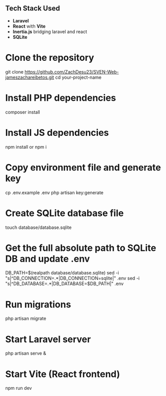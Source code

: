 ## Tech Stack Used

- **Laravel**
- **React** with **Vite**
- **Inertia.js** bridging laravel and react
- **SQLite**

# Clone the repository
git clone https://github.com/ZachDesu23/SVEN-Web-jameszachareibetos.git
cd your-project-name

# Install PHP dependencies
composer install

# Install JS dependencies
npm install or npm i

# Copy environment file and generate key
cp .env.example .env
php artisan key:generate

# Create SQLite database file
touch database/database.sqlite

# Get the full absolute path to SQLite DB and update .env
DB_PATH=$(realpath database/database.sqlite)
sed -i "s|^DB_CONNECTION=.*|DB_CONNECTION=sqlite|" .env
sed -i "s|^DB_DATABASE=.*|DB_DATABASE=$DB_PATH|" .env

# Run migrations
php artisan migrate

# Start Laravel server
php artisan serve &
# Start Vite (React frontend)
npm run dev
